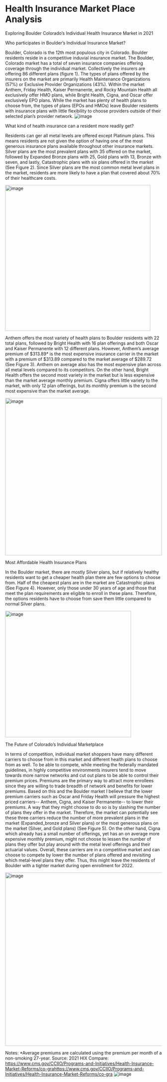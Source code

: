 # Health Insurance Market Place Analysis
 
Exploring Boulder Colorado’s Individual Health Insurance Market in 2021

Who participates in Boulder’s Individual Insurance Market?
 
Boulder, Colorado is the 12th most populous city in Colorado. Boulder residents reside in a competitive induvial insurance market. The Boulder, Colorado market has a total of seven insurance companies offering coverage through the individual market. Collectively the insurers are offering 86 different plans (figure 1). The types of plans offered by the insurers on the market are primarily Health Maintenance Organizations (57%) or Exclusive Provider Organizations (43%). Within the market Anthem, Friday Health, Kaiser Permanente, and Rocky Mountain Health all exclusively offer HMO plans, while Bright Health, Cigna, and Oscar offer exclusively EPO plans. While the market has plenty of health plans to choose from, the types of plans (EPOs and HMOs) leave Boulder residents with insurance plans with little flexibility to choose providers outside of their selected plan’s provider network. 
![image](https://user-images.githubusercontent.com/97060707/194593016-c76f3382-1848-41a6-9833-9942f57bbb2e.png)

What kind of health insurance can a resident more readily get? 

Residents can ger all metal levels are offered except Platinum plans. This means residents are not given the option of having one of the most generous insurance plans available throughout other insurance markets. Silver plans are the most prevalent plans with 35 offered on the market, followed by Expanded Bronze plans with 25, Gold plans with 13, Bronze with seven, and lastly, Catastrophic plans with six plans offered in the market (See Figure 2).  Since Silver plans are the most common metal level plans in the market, residents are more likely to have a plan that covered about 70% of their healthcare costs. 

<img width="467" alt="image" src="https://user-images.githubusercontent.com/97060707/194593375-1cf7a8e4-48b2-498e-a039-6ff607f7193b.png">

Anthem offers the most variety of health plans to Boulder residents with 22 total plans, followed by Bright Health with 16 plan offerings and both Oscar and Kaiser Permanente with 12 different plans.  However, Anthem’s average premium of $313.89* is the most expensive insurance carrier in the market with a premium of $313.89 compared to the market average of $289.72 (See Figure 3). Anthem on average also has the most expensive plan across all metal levels compared to its competitors. On the other hand, Bright Health offers the second most variety in the market but is less expensive than the market average monthly premium. Cigna offers little variety to the market, with only 12 plan offerings, but its monthly premium is the second most expensive than the market average. 

<img width="504" alt="image" src="https://user-images.githubusercontent.com/97060707/194593465-f07d39dc-1508-497c-aa0f-4734d8d579e0.png">


Most Affordable Health Insurance Plans

In the Boulder market, there are mostly Silver plans, but if relatively healthy residents want to get a cheaper health plan there are few options to choose from. Half of the cheapest plans are in the market are Catastrophic plans (See Figure 4). However, only those under 30 years of age and those that meet the plan requirements are eligible to enroll in these plans. Therefore, the options residents have to choose from save them little compared to normal Silver plans. 
 
 <img width="405" alt="image" src="https://user-images.githubusercontent.com/97060707/194593497-22eb2c31-b0bb-4a30-9fba-2dee484093e8.png">



The Future of Colorado’s Individual Marketplace

 In terms of competition, individual market shoppers have many different carriers to choose from in this market and different health plans to choose from as well. To be able to compete, while meeting the federally mandated guidelines, in highly competitive environments insurers tend to move towards more narrow networks and cut out plans to be able to control their premium prices. Premiums are the primary way to attract more enrollees since they are willing to trade breadth of network and benefits for lower premiums. Based on this and the Boulder market I believe that the lower premium carriers such as Oscar and Friday Health will pressure the highest priced carriers-- Anthem, Cigna, and Kaiser Permanente-- to lower their premiums. A way that they might choose to do so is by slashing the number of plans they offer in the market. Therefore, the market can potentially see these three carriers reduce the number of more prevalent plans in the market (Expanded_bronze and Silver plans) or the most generous plans on the market (Silver, and Gold plans) (See Figure 5). On the other hand, Cigna which already has a small number of offerings, yet has an on average more expensive monthly premium, might not choose to lessen the number of plans they offer but play around with the metal level offerings and their actuarial values. Overall, these carriers are in a competitive market and can choose to compete by lower the number of plans offered and revisiting which metal-level plans they offer. Thus, this might leave the residents of Boulder with a tighter market during open enrollment for 2022. 

 

<img width="555" alt="image" src="https://user-images.githubusercontent.com/97060707/194593539-f4e761fd-99a9-423e-9296-edc5fcda9e1c.png">





Notes: *Average premiums are calculated using the premium per month of a non-smoking 27-year. Source: 2021 HIX Compare: https://www.cms.gov/CCIIO/Programs-and-Initiatives/Health-Insurance-Market-Reforms/co-grahttps://www.cms.gov/CCIIO/Programs-and-Initiatives/Health-Insurance-Market-Reforms/co-gra ![image](https://user-images.githubusercontent.com/97060707/194593179-026b9a12-1218-4bcd-abd8-04ef35d26307.png)

